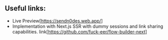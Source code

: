 ## Useful links:

- Live Preview[https://sendn0des.web.app/]
- Implementation with Next.js SSR with dummy sessions and link sharing capabilities. link[https://github.com/fuck-eer/flow-builder-next]
